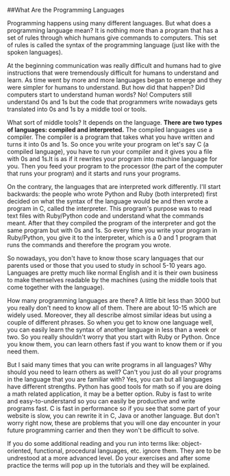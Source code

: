 ##What Are the Programming Languages

Programming happens using many different languages. But what does a programming language mean? It is nothing more than a program that has a set of rules through which humans give commands to computers. This set of rules is called the syntax of the programming language (just like with the spoken languages). 

At the beginning communication was really difficult and humans had to give instructions that were tremendously difficult for humans to understand and learn. As time went by more and more languages began to emerge and they were simpler for humans to understand. But how did that happen? Did computers start to understand human words? No! Computers still understand 0s and 1s but the code that programmers write nowadays gets translated into 0s and 1s by a middle tool or tools. 

What sort of middle tools? It depends on the language. **There are two types of languages: compiled and interpreted.** The compiled languages use a compiler. The compiler is a program that takes what you have written and turns it into 0s and 1s. So once you write your program on let's say C (a compiled language), you have to run your compiler and it gives you a file with 0s and 1s.It is as if it rewrites your program into machine language for you. Then you feed your program to the processor (the part of the computer that runs your program) and it starts and runs your programs. 

On the contrary, the languages that are interpreted work differently. I'll start backwards: the people who wrote Python and Ruby (both interpreted) first decided on what the syntax of the language would be and then wrote a program in C, called the interpreter. This program's purpose was to read text files with Ruby/Python code and understand what the commands meant. After that they compiled the program of the interpreter and got the same program but with 0s and 1s. So every time you write your program in Ruby/Python, you give it to the interpreter, which is a 0 and 1 program that runs the commands and therefore the program you wrote. 

So nowadays, you don't have to know those scary languages that our parents used or those that you used to study in school 5-10 years ago. Languages are pretty much like normal English and it is their own business to make themselves readable by the machines (using the middle tools that come together with the language). 

How many programming languages are there? A little bit less than 3000 but you really don't need to know all of them. There are about 10-15 which are widely used. Moreover, they all describe almost similar ideas but using a couple of different phrases. So when you get to know one language well, you can easily learn the syntax of another language in less than a week or two. So you really shouldn't worry that you start with Ruby or Python. Once you know them, you can learn others fast if you want to know them or if you need them. 

But I said many times that you can write programs in all languages? Why should you need to learn others as well? Can't you just do all your programs in the language that you are familiar with? Yes, you can but all languages have different strengths. Python has good tools for math so if you are doing a math related application, it may be a better option. Ruby is fast to write and easy-to-understand so you can easily be productive and write programs fast. C is fast in performance so if you see that some part of your website is slow, you can rewrite it in C, Java or another language. But don't worry right now, these are problems that you will one day encounter in your future programming carrier and then they won't be difficult to solve. 

If you do some additional reading and you run into terms like: object-oriented, functional, procedural languages, etc. ignore them. They are to be undrestood at a more advanced level. Do your exercises and after some practice the terms will pop up in the tutorials and they will be explained. 
